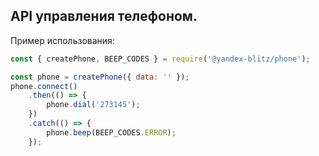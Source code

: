 ## API управления телефоном.

Пример использования:
```js
const { createPhone, BEEP_CODES } = require('@yandex-blitz/phone');

const phone = createPhone({ data: '' });
phone.connect()
    .then(() => {
        phone.dial('273145');
    })
    .catch(() => {
        phone.beep(BEEP_CODES.ERROR);
    });
```
